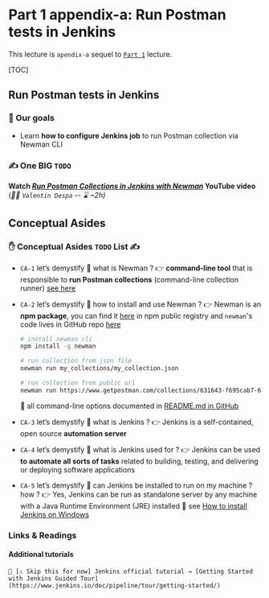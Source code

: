 # Part 1 appendix-a: Run Postman tests in Jenkins

This lecture is `apendix-a` sequel to [`Part 1`](./Part1.md) lecture.   

[TOC]

## Run Postman tests in Jenkins

### 🎯 Our goals

- Learn **how to configure Jenkins job** to run Postman collection via Newman CLI

### ✍️ One BIG `TODO`

**Watch *[Run Postman Collections in Jenkins with Newman](https://www.youtube.com/watch?v=iS7HPNswv-8)* YouTube video** (_👨‍🏫 `Valentin Despa` -- :hourglass: ~2h)_

## Conceptual Asides

### ✋ Conceptual Asides `TODO` List ✍️

- `CA-1` let’s demystify 🔎 what is Newman ? 👉 **command-line tool** that is responsible to **run Postman collections** (command-line collection runner) [see here](https://learning.postman.com/docs/running-collections/using-newman-cli/command-line-integration-with-newman/)
- `CA-2` let’s demystify 🔎 how to install and use Newman ? 👉 Newman is an **npm package**, you can find it [here](https://www.npmjs.com/package/newman) in npm public registry and `newman`'s code lives in GitHub repo [here](https://github.com/postmanlabs/newman)
    
    ```bash
    # install newman cli 
    npm install -g newman
    
    # run collection from json file 
    newman run my_collections/my_collection.json
    
    # run collection from public url 
    newman run https://www.getpostman.com/collections/631643-f695cab7-6878-eb55-7943-ad88e1ccfd65-JsLv
    ```
    
    📌 all command-line options documented in [README.md in GitHub](https://github.com/postmanlabs/newman#command-line-options) 
    
- `CA-3` let’s demystify 🔎 what is Jenkins ? 👉 Jenkins is a self-contained, open source **automation server**
- `CA-4` let’s demystify 🔎 what is Jenkins used for ? 👉 Jenkins can be used **to automate all sorts of tasks** related to building, testing, and delivering or deploying software applications
- `CA-5` let’s demystify 🔎 can Jenkins be installed to run on my machine ? how ? 👉 Yes, Jenkins can be run as standalone server by any machine with a Java Runtime Environment (JRE) installed 📌 see [How to install Jenkins on Windows](https://www.jenkins.io/doc/book/installing/windows/)

### Links & Readings

#### Additional tutorials

    🚵 [⚠️ Skip this for now] Jenkins official tutorial → [Getting Started with Jenkins Guided Tour](https://www.jenkins.io/doc/pipeline/tour/getting-started/)